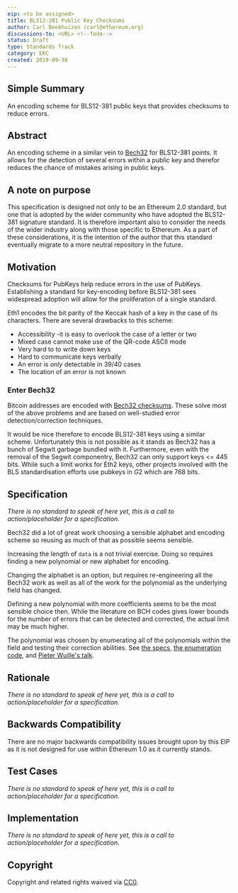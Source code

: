 ```yaml
---
eip: <to be assigned>
title: BLS12-381 Public Key Checksums
author: Carl Beekhuizen (carl@ethereum.org)
discussions-to: <URL> <!--Todo-->
status: Draft
type: Standards Track
category: ERC
created: 2019-09-30
---
```


## Simple Summary

An encoding scheme for BLS12-381 public keys that provides checksums to reduce errors.

## Abstract

An encoding scheme in a similar vein to [Bech32](https://github.com/bitcoin/bips/blob/master/bip-0173.mediawiki) for BLS12-381 points. It allows for the detection of several errors within a public key and therefor reduces the chance of mistakes arising in public keys.

## A note on purpose

This specification is designed not only to be an Ethereum 2.0 standard, but one that is adopted by the wider community who have adopted the BLS12-381 signature standard. It is therefore important also to consider the needs of the wider industry along with those specific to Ethereum. As a part of these considerations, it is the intention of the author that this standard eventually migrate to a more neutral repository in the future.

## Motivation

Checksums for PubKeys help reduce errors in the use of PubKeys. Establishing a standard for key-encoding before BLS12-381 sees widespread adoption will allow for the proliferation of a single standard.

Eth1 encodes the bit parity of the Keccak hash of a key in the case of its characters. There are several drawbacks to this scheme:

- Accessibility -it is easy to overlook the case of a letter or two
- Mixed case cannot make use of the QR-code ASCII mode
- Very hard to to write down keys
- Hard to communicate keys verbally
- An error is *only* detectable in 39/40 cases
- The location of an error is not known

### Enter Bech32

Bitcoin addresses are encoded with [Bech32 checksums](https://github.com/bitcoin/bips/blob/master/bip-0173.mediawiki). These solve most of the above problems and are based on well-studied error detection/correction techniques.

It would be nice therefore to encode BLS12-381 keys using a similar scheme. Unfortunately this is not possible as it stands as Bech32 has a bunch of Segwit garbage bundled with it. Furthermore, even with the removal of the Segwit componentry, Bech32 can only support keys <= 445 bits. While such a limit works for Eth2 keys, other projects involved with the BLS standardisation efforts use pubkeys in $G2$ which are 768 bits.

## Specification

_There is no standard to speak of here yet, this is a call to action/placeholder for a specification._

Bech32 did a lot of great work choosing a sensible alphabet and encoding scheme so reusing as much of that as possible seems sensible.

Increasing the length of `data` is a not trivial exercise. Doing so requires finding a new polynomial or new alphabet for encoding.

Changing the alphabet is an option, but requires re-engineering all the Bech32 work as well as all of the work for the polynomial as the underlying field has changed.

Defining a new polynomial with more coefficients seems to be the most sensible choice then. While the literature on BCH codes gives lower bounds for the number of errors that can be detected and corrected, the actual limit may be much higher.

The polynomial was chosen by enumerating all of the polynomials within the field and testing their correction abilities. See [the specs](https://github.com/bitcoin/bips/blob/master/bip-0173.mediawiki#checksum-design), [the enumeration code](https://github.com/sipa/ezbase32/), and [Pieter Wuille's talk](https://www.youtube.com/watch?v=NqiN9VFE4CU).

## Rationale

_There is no standard to speak of here yet, this is a call to action/placeholder for a specification._

## Backwards Compatibility

There are no major backwards compatibility issues brought upon by this EIP as it is not designed for use within Ethereum 1.0 as it currently stands.

## Test Cases

_There is no standard to speak of here yet, this is a call to action/placeholder for a specification._

## Implementation

_There is no standard to speak of here yet, this is a call to action/placeholder for a specification._

## Copyright

Copyright and related rights waived via [CC0](https://creativecommons.org/publicdomain/zero/1.0/).
